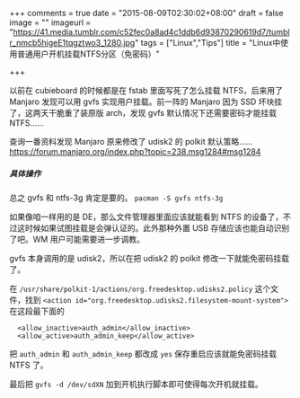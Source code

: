 +++
comments = true
date = "2015-08-09T02:30:02+08:00"
draft = false
image = ""
imageurl = "https://41.media.tumblr.com/c52fec0a8ad4c1ddb6d93870290619d7/tumblr_nmcb5higeE1tqgztwo3_1280.jpg"
tags = ["Linux","Tips"]
title = "Linux中使用普通用户开机挂载NTFS分区（免密码）"

+++

以前在 cubieboard 的时候都是在 fstab 里面写死了怎么挂载 NTFS，后来用了 Manjaro 发现可以用 gvfs 实现用户挂载。前一阵的 Manjaro 因为 SSD 坏块挂了，这两天干脆重了装原版 arch，发现 gvfs 默认情况下还需要密码才能挂载 NTFS……

<!--more-->

查询一番资料发现 Manjaro 原来修改了 udisk2 的 polkit 默认策略……
https://forum.manjaro.org/index.php?topic=238.msg1284#msg1284

##### 具体操作
总之 gvfs 和 ntfs-3g 肯定是要的。
`pacman -S gvfs ntfs-3g`

如果像咱一样用的是 DE，那么文件管理器里面应该就能看到 NTFS 的设备了，不过这时候如果试图挂载是会弹认证的。此外那种外置 USB 存储应该也能自动识别了吧。WM 用户可能需要进一步调教。

gvfs 本身调用的是 udisk2，所以在把 udisk2 的 polkit 修改一下就能免密码挂载了。

在 `/usr/share/polkit-1/actions/org.freedesktop.udisks2.policy` 这个文件，找到 `<action id="org.freedesktop.udisks2.filesystem-mount-system">` 在这段最下面的

      <allow_inactive>auth_admin</allow_inactive>
      <allow_active>auth_admin_keep</allow_active>

把 `auth_admin` 和 `auth_admin_keep` 都改成 `yes` 保存重启应该就能免密码挂载 NTFS 了。

最后把 `gvfs -d /dev/sdXN` 加到开机执行脚本即可使得每次开机就挂载。